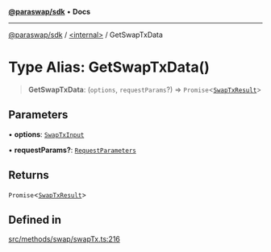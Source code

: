 [**@paraswap/sdk**](../../README.md) • **Docs**

***

[@paraswap/sdk](../../globals.md) / [\<internal\>](../README.md) / GetSwapTxData

# Type Alias: GetSwapTxData()

> **GetSwapTxData**: (`options`, `requestParams`?) => `Promise`\<[`SwapTxResult`](SwapTxResult.md)\>

## Parameters

• **options**: [`SwapTxInput`](SwapTxInput.md)

• **requestParams?**: [`RequestParameters`](RequestParameters.md)

## Returns

`Promise`\<[`SwapTxResult`](SwapTxResult.md)\>

## Defined in

[src/methods/swap/swapTx.ts:216](https://github.com/paraswap/paraswap-sdk/blob/master/src/methods/swap/swapTx.ts#L216)
